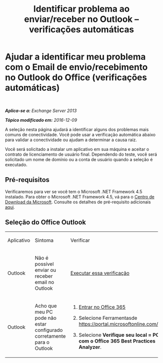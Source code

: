 ﻿---
title: 'Identificar problema ao enviar/receber no Outlook – verificações automáticas'
TOCTitle: Ajudar a identificar meu problema com o Email de envio/recebimento no Outlook do Office (verificações automáticas)
ms:assetid: 0de16c79-807a-4cae-9097-22dd61a157b4
ms:mtpsurl: https://technet.microsoft.com/pt-br/library/Dn793609(v=EXCHG.150)
ms:contentKeyID: 62630004
ms.date: 05/22/2018
mtps_version: v=EXCHG.150
ms.translationtype: MT
---

# Ajudar a identificar meu problema com o Email de envio/recebimento no Outlook do Office (verificações automáticas)

 

_**Aplica-se a:** Exchange Server 2013_

_**Tópico modificado em:** 2016-12-09_

A seleção nesta página ajudará a identificar alguns dos problemas mais comuns de conectividade. Você pode usar a verificação automática abaixo para validar a conectividade ou ajudam a determinar a causa raiz.

Você será solicitado a instalar um aplicativo em sua máquina e aceitar o contrato de licenciamento de usuário final. Dependendo do teste, você será solicitado um nome de domínio ou a conta de usuário quando a seleção é executado.

## Pré-requisitos

Verificaremos para ver se você tem o Microsoft .NET Framework 4.5 instalado. Para obter o Microsoft .NET Framework 4.5, vá para o [Centro de Download da Microsoft](https://www.microsoft.com/en-us/download/details.aspx?id=30653). Consulte os detalhes de pré-requisito adicionais [aqui](https://technet.microsoft.com/library/jj851141\(v=exchg.80\).aspx).

## Seleção do Office Outlook


<table>
<colgroup>
<col style="width: 33%" />
<col style="width: 33%" />
<col style="width: 33%" />
</colgroup>
<tbody>
<tr class="odd">
<td><p>Aplicativo</p></td>
<td><p>Sintoma</p></td>
<td><p>Verificar</p></td>
</tr>
<tr class="even">
<td><p>Outlook</p></td>
<td><p>Não é possível enviar ou receber email no Outlook</p></td>
<td><p><a href="https://go.microsoft.com/fwlink/?linkid=313775">Executar essa verificação</a></p></td>
</tr>
<tr class="odd">
<td><p>Outlook</p></td>
<td><p>Acho que meu PC pode não estar configurado corretamente para o Outlook</p></td>
<td><ol>
<li><p><a href="https://portal.microsoftonline.com/">Entrar no Office 365</a></p></li>
<li><p>Selecione Ferramentasde <a href="https://portal.microsoftonline.com/tools">https://portal.microsoftonline.com/tools</a></p></li>
<li><p>Selecione <strong>Verifique seu local = PC com o Office 365 Best Practices Analyzer</strong>.</p></li>
</ol></td>
</tr>
</tbody>
</table>

